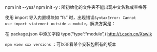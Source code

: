 npm init --yes/ npm init -y : 所初始化的文件夹不能出现中文名称或空格等

使用 import 导入内置模块如 “fs” 时，出现错误<code>SyntaxError: Cannot use import statement outside a module</code>，解决方案是：

在 package.json 中添加字段 type(“type”:“module”,)     http://t.csdn.cn/XswIk

`npm view xxx versions` ：可以查看某个安装包所有的版本